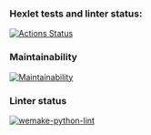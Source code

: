### Hexlet tests and linter status:
[![Actions Status](https://github.com/notabu/python-project-lvl1/workflows/hexlet-check/badge.svg)](https://github.com/notabu/python-project-lvl1/actions)

### Maintainability
[![Maintainability](https://api.codeclimate.com/v1/badges/2bb66c194e439ea25c08/maintainability)](https://codeclimate.com/github/notabu/python-project-lvl1/maintainability)

### Linter status
[![wemake-python-lint](https://github.com/notabu/python-project-lvl1/actions/workflows/wemake-python-styleguide-lint.yml/badge.svg)](https://github.com/notabu/python-project-lvl1/actions/workflows/wemake-python-styleguide-lint.yml)
